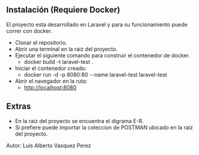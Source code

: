 
## Instalación (Requiere Docker)

El proyecto esta desarrollado en Laravel y para su funcionamiento puede correr con docker.

- Clonar el repositorio.
- Abrir una terminal en la raiz del proyecto.
- Ejecutar el siguiente comando para construir el contenedor de docker.
  - docker build -t laravel-test .
- Iniciar el contenedor creado:
  - docker run -d -p 8080:80 --name laravel-test laravel-test
- Abrir el navegador en la ruta:
  - [http://localhost:8080](http://localhost:8080)

## Extras

- En la raiz del proyecto se encuentra el digrama E-R.
- Si prefiere puede importar la coleccion de POSTMAN ubicado en la raiz del proyecto.

Autor: Luis Alberto Vasquez Perez
